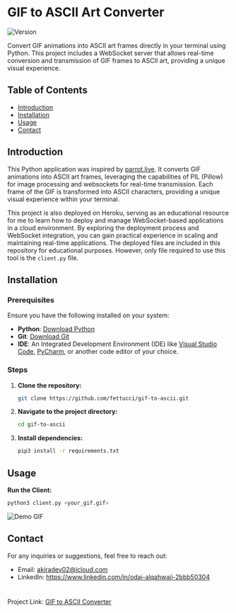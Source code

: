 # GIF to ASCII Art Converter

![Version](https://img.shields.io/badge/version-1.0.7-green.svg)

Convert GIF animations into ASCII art frames directly in your terminal using Python. This project includes a WebSocket server that allows real-time conversion and transmission of GIF frames to ASCII art, providing a unique visual experience.

## Table of Contents

- [Introduction](#introduction)
- [Installation](#installation)
- [Usage](#usage)
- [Contact](#contact)

## Introduction

This Python application was inspired by [parrot.live](https://github.com/hugomd/parrot.live). It converts GIF animations into ASCII art frames, leveraging the capabilities of PIL (Pillow) for image processing and websockets for real-time transmission. Each frame of the GIF is transformed into ASCII characters, providing a unique visual experience within your terminal.

This project is also deployed on Heroku, serving as an educational resource for me to learn how to deploy and manage WebSocket-based applications in a cloud environment. By exploring the deployment process and WebSocket integration, you can gain practical experience in scaling and maintaining real-time applications. The deployed files are included in this repository for educational purposes. However, only file required to use this tool is the `client.py`
file.

## Installation

### Prerequisites

Ensure you have the following installed on your system:
- **Python**: [Download Python](https://www.python.org/downloads/)
- **Git**: [Download Git](https://git-scm.com/downloads)
- **IDE**: An Integrated Development Environment (IDE) like [Visual Studio Code](https://code.visualstudio.com/), [PyCharm](https://www.jetbrains.com/pycharm/), or another code editor of your choice.

### Steps


1. **Clone the repository:**
   ```bash
   git clone https://github.com/fettucci/gif-to-ascii.git
    ```

2. **Navigate to the project directory:**
    ```bash
    cd gif-to-ascii
    ```

3. **Install dependencies:**
    ```bash
    pip3 install -r requirements.txt
    ```

## Usage
 **Run the Client:**
```bash
python3 client.py <your_gif.gif>
```

![Demo GIF](https://media4.giphy.com/media/v1.Y2lkPTc5MGI3NjExY21rbmZvZWl6dDZmY2VqMHdscTk2bGFwYnA5dXViajBqc3Z2amd5aSZlcD12MV9pbnRlcm5hbF9naWZfYnlfaWQmY3Q9Zw/QP0B4E9av5zPIfmJyX/giphy.gif)

## Contact

For any inquiries or suggestions, feel free to reach out:

- Email: akiradev02@icloud.com
- LinkedIn: https://www.linkedin.com/in/odai-alqahwaji-2bbb50304
#
Project Link: [GIF to ASCII Converter](https://github.com/fettucci/gif-to-ascii)
